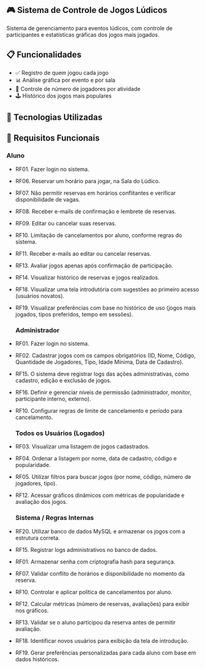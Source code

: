 ## 🎮 Sistema de Controle de Jogos Lúdicos

Sistema de gerenciamento para eventos lúdicos, com controle de participantes e estatísticas gráficas dos jogos mais jogados.

## 📋 Funcionalidades

- ✅ Registro de quem jogou cada jogo
- 📊 Análise gráfica por evento e por sala
- 👥 Controle de número de jogadores por atividade
- 🕹️ Histórico dos jogos mais populares

## 🚀 Tecnologias Utilizadas

## 📝 Requisitos Funcionais
 ### Aluno
- RF01. Fazer login no sistema.
- RF06. Reservar um horário para jogar, na Sala do Lúdico.
- RF07. Não permitir reservas em horários conflitantes e verificar disponibilidade de vagas.
- RF08. Receber e-mails de confirmação e lembrete de reservas.
- RF09. Editar ou cancelar suas reservas.
- RF10. Limitação de cancelamentos por aluno, conforme regras do sistema.
- RF11. Receber e-mails ao editar ou cancelar reservas.
- RF13. Avaliar jogos apenas após confirmação de participação.
- RF14. Visualizar histórico de reservas e jogos realizados.
- RF18. Visualizar uma tela introdutória com sugestões ao primeiro acesso (usuários novatos).
- RF19. Visualizar preferências com base no histórico de uso (jogos mais jogados, tipos preferidos, tempo em sessões).

  ### Administrador
- RF01. Fazer login no sistema.
- RF02. Cadastrar jogos com os campos obrigatórios (ID, Nome, Código, Quantidade de Jogadores, Tipo, Idade Mínima, Data de Cadastro).
- RF15. O sistema deve registrar logs das ações administrativas, como cadastro, edição e exclusão de jogos.
- RF16. Definir e gerenciar níveis de permissão (administrador, monitor, participante interno, externo).
- RF10. Configurar regras de limite de cancelamento e período para cancelamento.

  ### Todos os Usuários (Logados)
  
- RF03. Visualizar uma listagem de jogos cadastrados.
- RF04. Ordenar a listagem por nome, data de cadastro, código e popularidade.
- RF05. Utilizar filtros para buscar jogos (por nome, código, número de jogadores, tipo).
- RF12. Acessar gráficos dinâmicos com métricas de popularidade e avaliação dos jogos.

  ### Sistema / Regras Internas
- RF20. Utilizar banco de dados MySQL e armazenar os jogos com a estrutura correta.
- RF15. Registrar logs administrativos no banco de dados.
- RF01. Armazenar senha com criptografia hash para segurança.
- RF07. Validar conflito de horários e disponibilidade no momento da reserva.
- RF10. Controlar e aplicar política de cancelamentos por aluno.
- RF12. Calcular métricas (número de reservas, avaliações) para exibir nos gráficos.
- RF13. Validar se o aluno participou da reserva antes de permitir avaliação.
- RF18. Identificar novos usuários para exibição da tela de introdução.
- RF19. Gerar preferências personalizadas para cada aluno com base em dados históricos.


